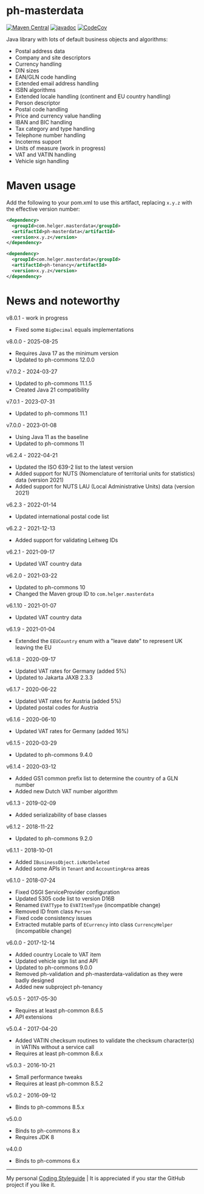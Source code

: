 # ph-masterdata

[![Maven Central](https://maven-badges.herokuapp.com/maven-central/com.helger.masterdata/ph-masterdata-parent-pom/badge.svg)](https://maven-badges.herokuapp.com/maven-central/com.helger.masterdata/ph-masterdata-parent-pom) 
[![javadoc](https://javadoc.io/badge2/com.helger.masterdata/ph-masterdata-parent-pom/javadoc.svg)](https://javadoc.io/doc/com.helger.masterdata/ph-masterdata-parent-pom)
[![CodeCov](https://codecov.io/gh/phax/ph-masterdata/branch/master/graph/badge.svg)](https://codecov.io/gh/phax/ph-masterdata)

Java library with lots of default business objects and algorithms:
* Postal address data
* Company and site descriptors
* Currency handling
* DIN sizes
* EAN/GLN code handling
* Extended email address handling
* ISBN algorithms
* Extended locale handling (continent and EU country handling)
* Person descriptor
* Postal code handling
* Price and currency value handling
* IBAN and BIC handling
* Tax category and type handling
* Telephone number handling
* Incoterms support
* Units of measure (work in progress)
* VAT and VATIN handling
* Vehicle sign handling 

# Maven usage

Add the following to your pom.xml to use this artifact, replacing `x.y.z` with the effective version number:

```xml
<dependency>
  <groupId>com.helger.masterdata</groupId>
  <artifactId>ph-masterdata</artifactId>
  <version>x.y.z</version>
</dependency>
```

```xml
<dependency>
  <groupId>com.helger.masterdata</groupId>
  <artifactId>ph-tenancy</artifactId>
  <version>x.y.z</version>
</dependency>
```

# News and noteworthy

v8.0.1 - work in progress
* Fixed some `BigDecimal` equals implementations

v8.0.0 - 2025-08-25
* Requires Java 17 as the minimum version
* Updated to ph-commons 12.0.0

v7.0.2 - 2024-03-27
* Updated to ph-commons 11.1.5
* Created Java 21 compatibility

v7.0.1 - 2023-07-31
* Updated to ph-commons 11.1

v7.0.0 - 2023-01-08
* Using Java 11 as the baseline
* Updated to ph-commons 11

v6.2.4 - 2022-04-21
* Updated the ISO 639-2 list to the latest version
* Added support for NUTS (Nomenclature of territorial units for statistics) data (version 2021)
* Added support for NUTS LAU (Local Administrative Units) data (version 2021)

v6.2.3 - 2022-01-14
* Updated international postal code list

v6.2.2 - 2021-12-13
* Added support for validating Leitweg IDs

v6.2.1 - 2021-09-17
* Updated VAT country data

v6.2.0 - 2021-03-22
* Updated to ph-commons 10
* Changed the Maven group ID to `com.helger.masterdata`

v6.1.10 - 2021-01-07
* Updated VAT country data

v6.1.9 - 2021-01-04
* Extended the `EEUCountry` enum with a "leave date" to represent UK leaving the EU

v6.1.8 - 2020-09-17
* Updated VAT rates for Germany (added 5%)
* Updated to Jakarta JAXB 2.3.3

v6.1.7 - 2020-06-22
* Updated VAT rates for Austria (added 5%)
* Updated postal codes for Austria

v6.1.6 - 2020-06-10
* Updated VAT rates for Germany (added 16%)

v6.1.5 - 2020-03-29
* Updated to ph-commons 9.4.0

v6.1.4 - 2020-03-12
* Added GS1 common prefix list to determine the country of a GLN number
* Added new Dutch VAT number algorithm

v6.1.3 - 2019-02-09
* Added serializability of base classes

v6.1.2 - 2018-11-22
* Updated to ph-commons 9.2.0

v6.1.1 - 2018-10-01
* Added `IBusinessObject.isNotDeleted`
* Added some APIs in `Tenant` and `AccountingArea` areas

v6.1.0 - 2018-07-24
* Fixed OSGI ServiceProvider configuration
* Updated 5305 code list to version D16B
* Renamed `EVATType` to `EVATItemType` (incompatible change)
* Removed ID from class `Person`
* Fixed code consistency issues
* Extracted mutable parts of `ECurrency` into class `CurrencyHelper` (incompatible change)

v6.0.0 - 2017-12-14
* Added country Locale to VAT item
* Updated vehicle sign list and API
* Updated to ph-commons 9.0.0
* Removed ph-validation and ph-masterdata-validation as they were badly designed
* Added new subproject ph-tenancy

v5.0.5 - 2017-05-30
* Requires at least ph-common 8.6.5
* API extensions

v5.0.4 - 2017-04-20
* Added VATIN checksum routines to validate the checksum character(s) in VATINs without a service call
* Requires at least ph-common 8.6.x

v5.0.3 - 2016-10-21
* Small performance tweaks
* Requires at least ph-common 8.5.2

v5.0.2 - 2016-09-12
* Binds to ph-commons 8.5.x

v5.0.0
* Binds to ph-commons 8.x
* Requires JDK 8

v4.0.0
* Binds to ph-commons 6.x        

---

My personal [Coding Styleguide](https://github.com/phax/meta/blob/master/CodingStyleguide.md) |
It is appreciated if you star the GitHub project if you like it.